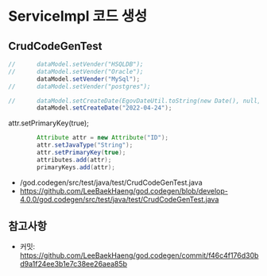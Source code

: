 # ServiceImpl 코드 생성

## CrudCodeGenTest

```java
//		dataModel.setVender("HSQLDB");
//		dataModel.setVender("Oracle");
		dataModel.setVender("MySql");
//		dataModel.setVender("postgres");
```

```java
//		dataModel.setCreateDate(EgovDateUtil.toString(new Date(), null, null));
		dataModel.setCreateDate("2022-04-24");
```

attr.setPrimaryKey(true);

```java
		Attribute attr = new Attribute("ID");
		attr.setJavaType("String");
		attr.setPrimaryKey(true);
		attributes.add(attr);
		primaryKeys.add(attr);
```

- /god.codegen/src/test/java/test/CrudCodeGenTest.java
- https://github.com/LeeBaekHaeng/god.codegen/blob/develop-4.0.0/god.codegen/src/test/java/test/CrudCodeGenTest.java

## 참고사항
- 커밋: https://github.com/LeeBaekHaeng/god.codegen/commit/f46c4f176d30bd9a1f24ee3b1e7c38ee26aea85b
